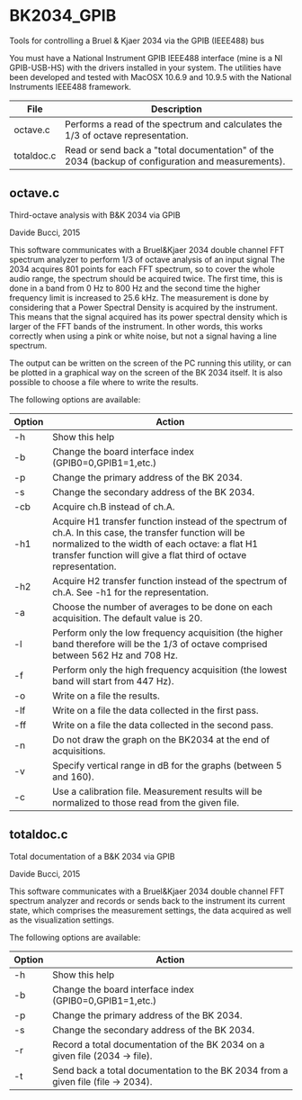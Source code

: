 # BK2034_GPIB
Tools for controlling a Bruel &amp; Kjaer 2034 via the GPIB (IEEE488) bus

You must have a National Instrument GPIB IEEE488 interface (mine is a NI GPIB-USB-HS) with the drivers installed in your system.
The utilities have been developed and tested with MacOSX 10.6.9 and 10.9.5 with the National Instruments IEEE488 framework.


|File          | Description |
|--------------|-------------|
|octave.c      | Performs a read of the spectrum and calculates the 1/3 of octave representation. |
|totaldoc.c    | Read or send back a "total documentation" of the 2034 (backup of configuration and measurements). |


## octave.c

Third-octave analysis with B&K 2034 via GPIB

Davide Bucci, 2015

This software communicates with a Bruel&Kjaer 2034 double channel FFT
spectrum analyzer to perform 1/3 of octave analysis of an input signal
The 2034 acquires 801 points for each FFT spectrum, so to cover the
whole audio range, the spectrum should be acquired twice. The first
time, this is done in a band from 0 Hz to 800 Hz and the second time
the higher frequency limit is increased to 25.6 kHz.
The measurement is done by considering that a Power Spectral Density is
acquired by the instrument. This means that the signal acquired has its
power spectral density which is larger of the FFT bands of the instrument.
In other words, this works correctly when using a pink or white noise,
but not a signal having a line spectrum.

The output can be written on the screen of the PC running this utility,
or can be plotted in a graphical way on the screen of the BK 2034 itself.
It is also possible to choose a file where to write the results.

The following options are available:

| Option | Action
|--------|------------------------------------------------------------|
|  -h    | Show this help
|  -b    | Change the board interface index (GPIB0=0,GPIB1=1,etc.)
|  -p    | Change the primary address of the BK 2034.
|  -s    | Change the secondary address of the BK 2034.
|  -cb   | Acquire ch.B instead of ch.A.
|  -h1   | Acquire H1 transfer function instead of the spectrum of ch.A. In this case, the transfer function will be normalized to the width of each octave: a flat H1 transfer function will give a flat third of octave representation.
|  -h2   | Acquire H2 transfer function instead of the spectrum of ch.A. See -h1 for the representation.
|  -a    | Choose the number of averages to be done on each acquisition. The default value is 20.
|  -l    | Perform only the low frequency acquisition (the higher band  therefore will be the 1/3 of octave comprised between 562 Hz and 708 Hz.
|  -f    | Perform only the high frequency acquisition (the lowest band will start from 447 Hz).
|  -o    | Write on a file the results.
|  -lf   | Write on a file the data collected in the first pass.
|  -ff   | Write on a file the data collected in the second pass.
|  -n    | Do not draw the graph on the BK2034 at the end of acquisitions.
|  -v    | Specify vertical range in dB for the graphs (between 5 and 160).
|  -c    | Use a calibration file. Measurement results will be normalized to those read from the given file.

## totaldoc.c

Total documentation of a B&K 2034 via GPIB

Davide Bucci, 2015

This software communicates with a Bruel&Kjaer 2034 double channel FFT
spectrum analyzer and records or sends back to the instrument its current
state, which comprises the measurement settings, the data acquired as well
as the visualization settings.


The following options are available:

| Option | Action
|--------|------------------------------------------------------------|
|  -h    | Show this help
|  -b    | Change the board interface index (GPIB0=0,GPIB1=1,etc.)
|  -p    | Change the primary address of the BK 2034.
|  -s    | Change the secondary address of the BK 2034.
|  -r    | Record a total documentation of the BK 2034 on a given file (2034 -> file).
|  -t    | Send back a total documentation to the BK 2034 from a given file  (file -> 2034).

